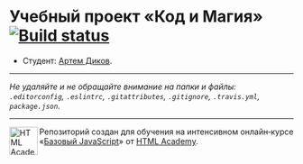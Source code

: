 # Учебный проект «Код и Магия» [![Build status][travis-image]][travis-url]

* Студент: [Артем Диков](https://up.htmlacademy.ru/javascript/12/user/559069).

---

_Не удаляйте и не обращайте внимание на папки и файлы:_<br>
_`.editorconfig`, `.eslintrc`, `.gitattributes`, `.gitignore`, `.travis.yml`, `package.json`._

---

<a href="https://htmlacademy.ru/intensive/javascript"><img align="left" width="50" height="50" title="HTML Academy" src="https://up.htmlacademy.ru/static/img/intensive/javascript/logo-for-github.svg"></a>

Репозиторий создан для обучения на интенсивном онлайн‑курсе «[Базовый JavaScript](https://htmlacademy.ru/intensive/javascript)» от [HTML Academy](https://htmlacademy.ru).

[travis-image]: https://travis-ci.org/htmlacademy-javascript/559069-code-and-magick.svg?branch=master
[travis-url]: https://travis-ci.org/htmlacademy-javascript/559069-code-and-magick
